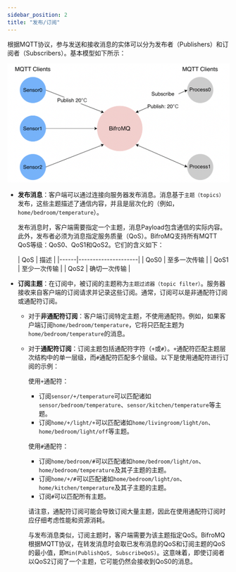 ```yaml
---
sidebar_position: 2
title: "发布/订阅"
---
```


根据MQTT协议，参与发送和接收消息的实体可以分为发布者（Publishers）和订阅者（Subscribers）。基本模型如下所示：

![pub-sub pattern](images/pub-sub-pattern.png)

* **发布消息**：客户端可以通过连接向服务器发布消息。消息基于`主题（topics）`发布，这些主题描述了通信内容，并且是层次化的（例如，`home/bedroom/temperature`）。

  发布消息时，客户端需要指定一个主题，消息Payload包含通信的实际内容。此外，发布者必须为消息指定服务质量（QoS）。BifroMQ支持所有MQTT QoS等级：QoS0、QoS1和QoS2。它们的含义如下：

  | QoS  | 描述                |
      |------|---------------------|
  | QoS0 | 至多一次传输         |
  | QoS1 | 至少一次传输         |
  | QoS2 | 确切一次传输         |

* **订阅主题**：在订阅中，被订阅的主题称为`主题过滤器（topic filter）`。服务器接收来自客户端的订阅请求并记录这些订阅。通常，订阅可以是非通配符订阅或通配符订阅。

    * 对于**非通配符订阅**：客户端订阅特定主题，不使用通配符。例如，如果客户端订阅`home/bedroom/temperature`，它将只匹配主题为`home/bedroom/temperature`的消息。

    * 对于**通配符订阅**：订阅主题包括通配符字符（`+`或`#`）。`+`通配符匹配主题层次结构中的单一层级，而`#`通配符匹配多个层级。以下是使用通配符进行订阅的示例：

      使用`+`通配符：

        * 订阅`sensor/+/temperature`可以匹配诸如`sensor/bedroom/temperature`、`sensor/kitchen/temperature`等主题。
        * 订阅`home/+/light/+`可以匹配诸如`home/livingroom/light/on`、`home/bedroom/light/off`等主题。

      使用`#`通配符：

        * 订阅`home/bedroom/#`可以匹配诸如`home/bedroom/light/on`、`home/bedroom/temperature`及其子主题的主题。
        * 订阅`home/+/#`可以匹配诸如`home/bedroom/light/on`、`home/kitchen/temperature`及其子主题的主题。
        * 订阅`#`可以匹配所有主题。

      请注意，通配符订阅可能会导致订阅大量主题，因此在使用通配符订阅时应仔细考虑性能和资源消耗。

      与发布消息类似，订阅主题时，客户端需要为该主题指定QoS。BifroMQ根据MQTT协议，在转发消息时会取已发布消息的QoS和订阅主题的QoS的最小值，即`Min(PublishQoS, SubscribeQoS)`。这意味着，即使订阅者以QoS2订阅了一个主题，它可能仍然会接收到QoS0的消息。